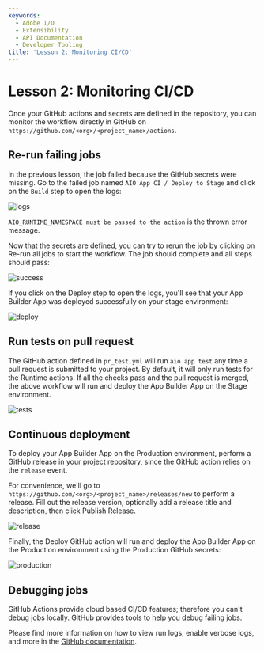 ```yaml
---
keywords:
  - Adobe I/O
  - Extensibility
  - API Documentation
  - Developer Tooling
title: 'Lesson 2: Monitoring CI/CD'
---
```


# Lesson 2: Monitoring CI/CD

Once your GitHub actions and secrets are defined in the repository, you can monitor the workflow directly in GitHub on `https://github.com/<org>/<project_name>/actions`.

## Re-run failing jobs

In the previous lesson, the job failed because the GitHub secrets were missing. Go to the failed job named `AIO App CI / Deploy to Stage` and click on the `Build` step to open the logs:

![logs](assets/logs.png)

`AIO_RUNTIME_NAMESPACE must be passed to the action` is the thrown error message.

Now that the secrets are defined, you can try to rerun the job by clicking on Re-run all jobs to start the workflow. The job should complete and all steps should pass: 

![success](assets/success.png)

If you click on the Deploy step to open the logs, you'll see that your App Builder App was deployed successfully on your stage environment:

![deploy](assets/deploy.png)

## Run tests on pull request

The GitHub action defined in `pr_test.yml` will run `aio app test` any time a pull request is submitted to your project. 
By default, it will only run tests for the Runtime actions. If all the checks pass and the pull request is merged, the above workflow will run and deploy the App Builder App on the Stage environment. 

![tests](assets/tests.png)

## Continuous deployment

To deploy your App Builder App on the Production environment, perform a GitHub release in your project repository, since the GitHub action relies on the `release` event.

For convenience, we'll go to `https://github.com/<org>/<project_name>/releases/new` to perform a release. Fill out the release version, optionally add a release title and description, then click Publish Release. 

![release](assets/release.png)     

Finally, the Deploy GitHub action will run and deploy the App Builder App on the Production environment using the Production GitHub secrets:

![production](assets/production.png)

## Debugging jobs

GitHub Actions provide cloud based CI/CD features; therefore you can't debug jobs locally. GitHub provides tools to help you debug failing jobs.

Please find more information on how to view run logs, enable verbose logs, and more in the [GitHub documentation](https://docs.github.com/en/free-pro-team@latest/actions/managing-workflow-runs).   
